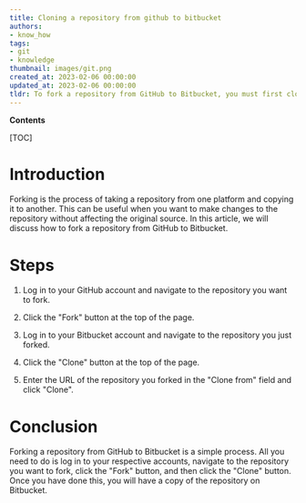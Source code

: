 ```yaml
---
title: Cloning a repository from github to bitbucket
authors:
- know_how
tags:
- git
- knowledge
thumbnail: images/git.png
created_at: 2023-02-06 00:00:00
updated_at: 2023-02-06 00:00:00
tldr: To fork a repository from GitHub to Bitbucket, you must first clone the repository from GitHub and then push it to the Bitbucket repository.
---
```


**Contents**

[TOC]

# Introduction

Forking is the process of taking a repository from one platform and copying it to another. This can be useful when you want to make changes to the repository without affecting the original source. In this article, we will discuss how to fork a repository from GitHub to Bitbucket.

# Steps

1. Log in to your GitHub account and navigate to the repository you want to fork.

2. Click the "Fork" button at the top of the page.

3. Log in to your Bitbucket account and navigate to the repository you just forked.

4. Click the "Clone" button at the top of the page.

5. Enter the URL of the repository you forked in the "Clone from" field and click "Clone".

# Conclusion

Forking a repository from GitHub to Bitbucket is a simple process. All you need to do is log in to your respective accounts, navigate to the repository you want to fork, click the "Fork" button, and then click the "Clone" button. Once you have done this, you will have a copy of the repository on Bitbucket.
